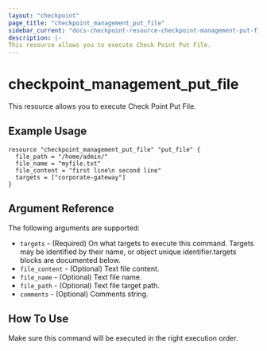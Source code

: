 ```yaml
---
layout: "checkpoint"
page_title: "checkpoint_management_put_file"
sidebar_current: "docs-checkpoint-resource-checkpoint-management-put-file"
description: |-
This resource allows you to execute Check Point Put File.
---
```


# checkpoint_management_put_file

This resource allows you to execute Check Point Put File.

## Example Usage


```hcl
resource "checkpoint_management_put_file" "put_file" {
  file_path = "/home/admin/"
  file_name = "myfile.txt"
  file_content = "first line\n second line"
  targets = ["corporate-gateway"]
}
```

## Argument Reference

The following arguments are supported:

* `targets` - (Required) On what targets to execute this command. Targets may be identified by their name, or object unique identifier.targets blocks are documented below.
* `file_content` - (Optional) Text file content.
* `file_name` - (Optional) Text file name.
* `file_path` - (Optional) Text file target path. 
* `comments` - (Optional) Comments string. 


## How To Use
Make sure this command will be executed in the right execution order.